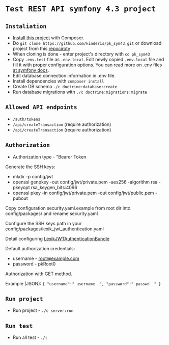 **`Test REST API symfony 4.3 project`**
============


**`Instaliation`**
------------
* [Install this project][1] with Composer.
* Do ``git clone https://github.com/kinderis/pk_sym43.git`` or download project from this [repociroty][2]
* When cloning is done - enter project's directory with ``cd pk_sym43``
* Copy `.env.test` file as `.env.local`. Edit newly copied `.env.local` file and fill it with proper configuration options. You can read more on .env files [at symfony docs][3].
* Edit database connection information in .env file.
* Install dependencies with ``composer install``
* Create DB schema ``./c doctrine:database:create``
* Run database migrations with ``./c doctrine:migrations:migrate``

**`Allowed API endpoints`**
------------
* ``/auth/tokens``
* ``/api/createTransaction`` (require authorization)
* ``/api/createTransaction`` (require authorization)

**`Authorization`**
------------
* Authorization type - "Bearer Token

Generate the SSH keys:

* mkdir -p config/jwt
* openssl genpkey -out config/jwt/private.pem -aes256 -algorithm rsa -pkeyopt rsa_keygen_bits:4096
* openssl pkey -in config/jwt/private.pem -out config/jwt/public.pem -pubout

Copy configuration security.yaml.example from root dir into config/packages/ and rename security.yaml

Configure the SSH keys path in your config/packages/lexik_jwt_authentication.yaml

Detail configuring [LexikJWTAuthenticationBundle][4]

Default authorization credentials:
* username - root@example.com
* password - pkRoot0

Authorization with GET method.

Example (JSON):
``{
  	"username":" username  ",
  	"password":" passwd  "
  }
``

**`Run project`**
------------
* Run project - ``./c server:run``

**`Run test`**
------------
* Run all test - ``./t``


[1]: https://github.com/kinderis/pk_sym43
[2]: https://github.com/kinderis/pk_sym43/archive/master.zip
[3]: https://symfony.com/doc/current/components/dotenv.html
[4]: https://github.com/lexik/LexikJWTAuthenticationBundle/blob/master/Resources/doc/index.md#installation